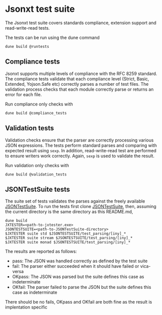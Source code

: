 # Jsonxt test suite

The Jsonxt test suite covers standards compliance, extension support and
read-write-read tests.

The tests can be run using the dune command

```
dune build @runtests
```

## Compliance tests
Jsonxt supports multiple levels of compliance with the RFC 8259
standard. The compliance tests validate that each compliance level
(Strict, Basic, Extended, Yojson.Safe etc) correctly parses a number
of test files.  The validation process checks that each module
correctly parse or returns an error for each file.

Run compliance only checks with

```
dune build @compliance_tests
```

## Validation tests
Validation checks ensure that the parser are correctly processing
various JSON expressions.  The tests perform standard parses
and comparing with expected result using `sexp`.  In addition,
read-write-read test are performed to ensure writers work
correctly.  Again, `sexp` is used to validate the result.

Run validation only checks with

```
dune build @validation_tests
```

## JSONTestSuite tests
The suite set of tests validates the parses against the freely available
[JSONTestSuite](https://github.com/nst/JSONTestSuite). To run the
tests first clone [JSONTestSuite](https://github.com/nst/JSONTestSuite),
then, assuming the current directory is the same directory as this README.md,

```
dune build
JXTESTER=<path-to-jxtester.exe>
JSONTESTSUITE=<path-to-JSONTestSuite-directory>
$JXTESTER suite std $JSONTESTSUITE/test_parsing/[iny]_*
$JXTESTER suite stream $JSONTESTSUITE/test_parsing/[iny]_*
$JXTESTER suite monad $JSONTESTSUITE/test_parsing/[iny]_*
```

The results are reported as follows:
- pass: The JSON was handled correctly as defined by the test suite
- fail: The parser either succeeded when it should have failed or vica-versa
- OKpass: The JSON was parsed but the suite defines this case as indeterminate
- OKfail: The parser failed to parse the JSON but the suite defines this case as indeterminate

There should be no fails, OKpass and OKfail are both fine as the result is implentation
specific
